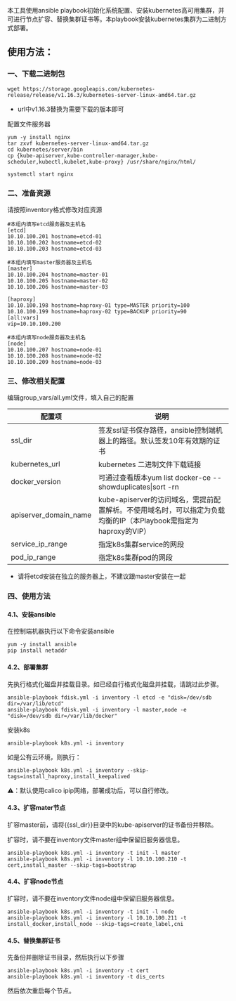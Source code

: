 本工具使用ansible playbook初始化系统配置、安装kubernetes高可用集群，并可进行节点扩容、替换集群证书等。本playbook安装kubernetes集群为二进制方式部署。



## 使用方法：

### 一、下载二进制包

```
wget https://storage.googleapis.com/kubernetes-release/release/v1.16.3/kubernetes-server-linux-amd64.tar.gz
```

- url中v1.16.3替换为需要下载的版本即可

配置文件服务器

```
yum -y install nginx
tar zxvf kubernetes-server-linux-amd64.tar.gz
cd kubernetes/server/bin
cp {kube-apiserver,kube-controller-manager,kube-scheduler,kubectl,kubelet,kube-proxy} /usr/share/nginx/html/
```

```
systemctl start nginx
```



### 二、准备资源

请按照inventory格式修改对应资源

```
#本组内填写etcd服务器及主机名
[etcd]
10.10.100.201 hostname=etcd-01
10.10.100.202 hostname=etcd-02
10.10.100.203 hostname=etcd-03

#本组内填写master服务器及主机名
[master]
10.10.100.204 hostname=master-01
10.10.100.205 hostname=master-02
10.10.100.206 hostname=master-03

[haproxy]
10.10.100.198 hostname=haproxy-01 type=MASTER priority=100
10.10.100.199 hostname=haproxy-02 type=BACKUP priority=90
[all:vars]
vip=10.10.100.200

#本组内填写node服务器及主机名
[node]
10.10.100.207 hostname=node-01
10.10.100.208 hostname=node-02
10.10.100.209 hostname=node-03
```



###  三、修改相关配置

编辑group_vars/all.yml文件，填入自己的配置

| 配置项                | 说明                                                         |
| --------------------- | ------------------------------------------------------------ |
| ssl_dir               | 签发ssl证书保存路径，ansible控制端机器上的路径。默认签发10年有效期的证书 |
| kubernetes_url        | kubernetes 二进制文件下载链接                                |
| docker_version        | 可通过查看版本yum list docker-ce --showduplicates\|sort -rn  |
| apiserver_domain_name | kube-apiserver的访问域名，需提前配置解析。不使用域名时，可以指定为负载均衡的IP（本Playbook需指定为haproxy的VIP） |
| service_ip_range      | 指定k8s集群service的网段                                     |
| pod_ip_range          | 指定k8s集群pod的网段                                         |

- 请将etcd安装在独立的服务器上，不建议跟master安装在一起




### 四、使用方法

#### 4.1、安装ansible

在控制端机器执行以下命令安装ansible

```
yum -y install ansible
pip install netaddr
```

#### 4.2、部署集群

先执行格式化磁盘并挂载目录。如已经自行格式化磁盘并挂载，请跳过此步骤。

```
ansible-playbook fdisk.yml -i inventory -l etcd -e "disk=/dev/sdb dir=/var/lib/etcd"
ansible-playbook fdisk.yml -i inventory -l master,node -e "disk=/dev/sdb dir=/var/lib/docker"
```
安装k8s
```
ansible-playbook k8s.yml -i inventory
```

如是公有云环境，则执行：

```
ansible-playbook k8s.yml -i inventory --skip-tags=install_haproxy,install_keepalived
```

⚠️：默认使用calico ipip网络，部署成功后，可以自行修改。

#### 4.3、扩容mater节点

扩容master前，请将{{ssl_dir}}目录中的kube-apiserver的证书备份并移除。

扩容时，请不要在inventory文件master组中保留旧服务器信息。

```
ansible-playbook k8s.yml -i inventory -t init -l master
ansible-playbook k8s.yml -i inventory -l 10.10.100.210 -t cert,install_master --skip-tags=bootstrap
```

#### 4.4、扩容node节点

扩容时，请不要在inventory文件node组中保留旧服务器信息。

```
ansible-playbook k8s.yml -i inventory -t init -l node
ansible-playbook k8s.yml -i inventory -l 10.10.100.211 -t install_docker,install_node --skip-tags=create_label,cni
```

#### 4.5、替换集群证书

先备份并删除证书目录，然后执行以下步骤

```
ansible-playbook k8s.yml -i inventory -t cert
ansible-playbook k8s.yml -i inventory -t dis_certs
```

然后依次重启每个节点。


